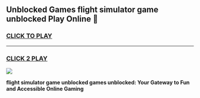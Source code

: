 
## Unblocked Games flight simulator game unblocked Play Online 👋
<h3>
<a href="https://news.freeplayer.one?title=flight_simulator_game_unblocked&ref=17F">CLICK TO PLAY</a></h3>
<hr>

<h3>
<a href="https://news.freeplayer.one?title=flight_simulator_game_unblocked&ref=17F">CLICK 2 PLAY</a>
  
</h3>

<a href="https://news.freeplayer.one?title=flight_simulator_game_unblocked&ref=17F/"><img src="https://clearcache.store/games.png"></a>


**flight simulator game unblocked games unblocked: Your Gateway to Fun and Accessible Online Gaming**
